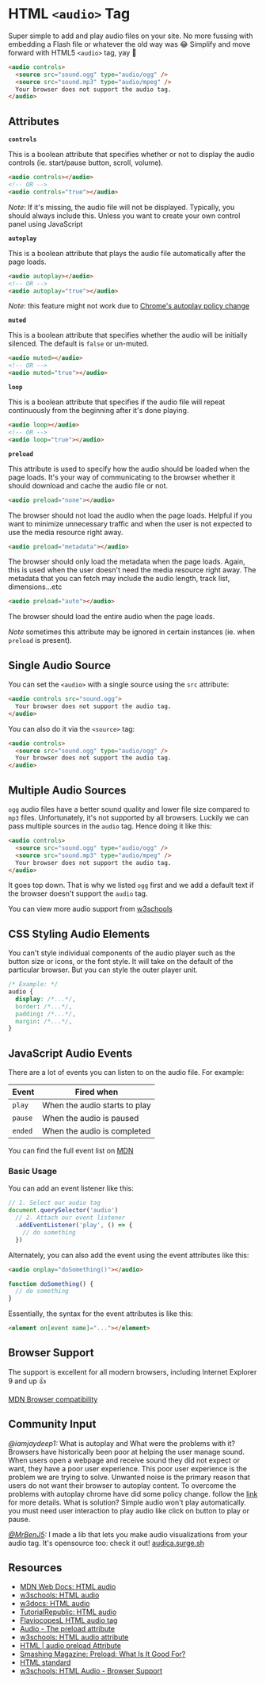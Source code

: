 # HTML `<audio>` Tag

Super simple to add and play audio files on your site. No more fussing with embedding a Flash file or whatever the old way was 😂 Simplify and move forward with HTML5 `<audio>` tag, yay 🎉

```html
<audio controls>
  <source src="sound.ogg" type="audio/ogg" />
  <source src="sound.mp3" type="audio/mpeg" />
  Your browser does not support the audio tag.
</audio>
```

## Attributes

**`controls`**

This is a boolean attribute that specifies whether or not to display the audio controls (ie. start/pause button, scroll, volume).

```html
<audio controls></audio>
<!-- OR -->
<audio controls="true"></audio>
```

_Note_: If it's missing, the audio file will not be displayed. Typically, you should always include this. Unless you want to create your own control panel using JavaScript

**`autoplay`**

This is a boolean attribute that plays the audio file automatically after the page loads.

```html
<audio autoplay></audio>
<!-- OR -->
<audio autoplay="true"></audio>
```

_Note_: this feature might not work due to [Chrome's autoplay policy change](https://developers.google.com/web/updates/2017/09/autoplay-policy-changes)

**`muted`**

This is a boolean attribute that specifies whether the audio will be initially silenced. The default is `false` or un-muted.

```html
<audio muted></audio>
<!-- OR -->
<audio muted="true"></audio>
```

**`loop`**

This is a boolean attribute that specifies if the audio file will repeat continuously from the beginning after it's done playing.

```html
<audio loop></audio>
<!-- OR -->
<audio loop="true"></audio>
```

**`preload`**

This attribute is used to specify how the audio should be loaded when the page loads. It's your way of communicating to the browser whether it should download and cache the audio file or not.

```html
<audio preload="none"></audio>
```

The browser should not load the audio when the page loads. Helpful if you want to minimize unnecessary traffic and when the user is not expected to use the media resource right away.

```html
<audio preload="metadata"></audio>
```

The browser should only load the metadata when the page loads. Again, this is used when the user doesn't need the media resource right away. The metadata that you can fetch may include the audio length, track list, dimensions...etc

```html
<audio preload="auto"></audio>
```

The browser should load the entire audio when the page loads.

_Note_ sometimes this attribute may be ignored in certain instances (ie. when `preload` is present).

## Single Audio Source

You can set the `<audio>` with a single source using the `src` attribute:

```html
<audio controls src="sound.ogg">
  Your browser does not support the audio tag.
</audio>
```

You can also do it via the `<source>` tag:

```html
<audio controls>
  <source src="sound.ogg" type="audio/ogg" />
  Your browser does not support the audio tag.
</audio>
```

## Multiple Audio Sources

`ogg` audio files have a better sound quality and lower file size compared to `mp3` files. Unfortunately, it's not supported by all browsers. Luckily we can pass multiple sources in the `audio` tag. Hence doing it like this:

```html
<audio controls>
  <source src="sound.ogg" type="audio/ogg" />
  <source src="sound.mp3" type="audio/mpeg" />
  Your browser does not support the audio tag.
</audio>
```

It goes top down. That is why we listed `ogg` first and we add a default text if the browser doesn't support the `audio` tag.

You can view more audio support from [w3schools](https://www.w3schools.com/html/html5_audio.asp)

## CSS Styling Audio Elements

You can't style individual components of the audio player such as the button size or icons, or the font style. It will take on the default of the particular browser. But you can style the outer player unit.

```css
/* Example: */
audio {
  display: /*...*/,
  border: /*...*/,
  padding: /*...*/,
  margin: /*...*/,
}
```

## JavaScript Audio Events

There are a lot of events you can listen to on the audio file. For example:

| Event   | Fired when                    |
| ------- | ----------------------------- |
| `play`  | When the audio starts to play |
| `pause` | When the audio is paused      |
| `ended` | When the audio is completed   |

You can find the full event list on [MDN](https://developer.mozilla.org/en-US/docs/Web/HTML/Element/audio#Events)

### Basic Usage

You can add an event listener like this:

<!-- prettier-ignore -->
```javascript
// 1. Select our audio tag
document.querySelector('audio')
  // 2. Attach our event listener
  .addEventListener('play', () => {
    // do something
  })
```

Alternately, you can also add the event using the event attributes like this:

```html
<audio onplay="doSomething()"></audio>
```

```javascript
function doSomething() {
  // do something
}
```

Essentially, the syntax for the event attributes is like this:

```html
<element on[event name]="..."></element>
```

## Browser Support

The support is excellent for all modern browsers, including Internet Explorer 9 and up 👍

[MDN Browser compatibility](https://developer.mozilla.org/en-US/docs/Web/HTML/Element/audio#Browser_compatibility)

## Community Input

_@iamjaydeep1:_ What is autoplay and What were the problems with it? Browsers have historically been poor at helping the user manage sound. When users open a webpage and receive sound they did not expect or want, they have a poor user experience. This poor user experience is the problem we are trying to solve. Unwanted noise is the primary reason that users do not want their browser to autoplay content. To overcome the problems with autoplay chrome have did some policy change. follow the [link](https://developers.google.com/web/updates/2016/07/autoplay) for more details. What is solution? Simple audio won't play automatically. you must need user interaction to play audio like click on button to play or pause.

_[@MrBenJ5](https://twitter.com/samantha_ming/status/1236933988293308416?s=21):_ I made a lib that lets you make audio visualizations from your audio tag. It's opensource too: check it out! [audica.surge.sh](audica.surge.sh)

## Resources

- [MDN Web Docs: HTML audio](https://developer.mozilla.org/en-US/docs/Web/HTML/Element/audio)
- [w3schools: HTML audio](https://www.w3schools.com/html/html5_audio.asp)
- [w3docs: HTML audio](https://www.w3docs.com/learn-html/html-audio-tag.html)
- [TutorialRepublic: HTML audio](https://www.tutorialrepublic.com/html-reference/html5-audio-tag.php)
- [FlaviocopesL HTML audio tag](https://flaviocopes.com/html-audio-tag/)
- [Audio - The preload attribute](https://justmarkup.com/articles/2015-08-11-audio-the-preload-attribute/)
- [w3schools: HTML audio attribute](https://www.w3schools.com/tags/att_audio_preload.asp)
- [HTML | audio preload Attribute](https://www.geeksforgeeks.org/html-audio-preload-attribute/)
- [Smashing Magazine: Preload: What Is It Good For?](https://www.smashingmagazine.com/2016/02/preload-what-is-it-good-for/)
- [HTML standard](https://html.spec.whatwg.org/multipage/embedded-content.html#attr-media-preload)
- [w3schools: HTML Audio - Browser Support](https://www.w3schools.com/html/html5_audio.asp)

